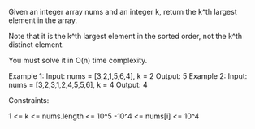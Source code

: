 Given an integer array nums and an integer k, return the k^th largest element
in the array.

Note that it is the k^th largest element in the sorted order, not the k^th
distinct element.

You must solve it in O(n) time complexity.


Example 1:
Input: nums = [3,2,1,5,6,4], k = 2
Output: 5
Example 2:
Input: nums = [3,2,3,1,2,4,5,5,6], k = 4
Output: 4


Constraints:


1 <= k <= nums.length <= 10^5
-10^4 <= nums[i] <= 10^4




